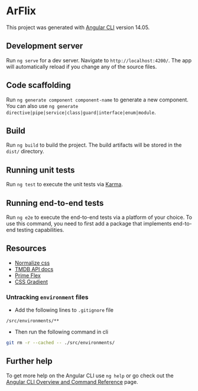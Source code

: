 # ArFlix

This project was generated with [Angular CLI](https://github.com/angular/angular-cli) version 14.05.

## Development server

Run `ng serve` for a dev server. Navigate to `http://localhost:4200/`. The app will automatically reload if you change any of the source files.

## Code scaffolding

Run `ng generate component component-name` to generate a new component. You can also use `ng generate directive|pipe|service|class|guard|interface|enum|module`.

## Build

Run `ng build` to build the project. The build artifacts will be stored in the `dist/` directory.

## Running unit tests

Run `ng test` to execute the unit tests via [Karma](https://karma-runner.github.io).

## Running end-to-end tests

Run `ng e2e` to execute the end-to-end tests via a platform of your choice. To use this command, you need to first add a package that implements end-to-end testing capabilities.

## Resources

- [Normalize css](https://necolas.github.io/normalize.css/)
- [TMDB API docs](https://developers.themoviedb.org/3/getting-started/introduction)
- [Prime Flex](https://www.primefaces.org/primeflex/)
- [CSS Gradient](https://cssgradient.io/)

### Untracking `environment` files

- Add the following lines to `.gitignore` file

```gitignore
/src/environments/**
```

- Then run the following command in cli

```bash
git rm -r --cached -- ./src/environments/
```

## Further help

To get more help on the Angular CLI use `ng help` or go check out the [Angular CLI Overview and Command Reference](https://angular.io/cli) page.
